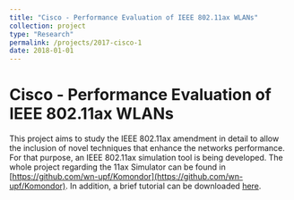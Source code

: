 ```yaml
---
title: "Cisco - Performance Evaluation of IEEE 802.11ax WLANs"
collection: project
type: "Research"
permalink: /projects/2017-cisco-1
date: 2018-01-01
---
```


# Cisco - Performance Evaluation of IEEE 802.11ax WLANs

This project aims to study the IEEE 802.11ax amendment in detail to allow the inclusion of novel techniques that enhance the networks performance. For that purpose, an IEEE 802.11ax simulation tool is being developed. The whole project regarding the 11ax Simulator can be found in [https://github.com/wn-upf/Komondor](https://github.com/wn-upf/Komondor). In addition, a brief tutorial can be downloaded [here](https://github.com/wn-upf/Komondor/raw/master/Documentation/Technical%20Report/LaTeX%20files/komondor_technical_report.pdf).